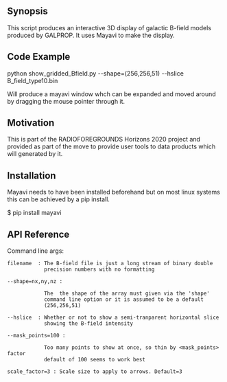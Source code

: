 ## Synopsis

This script produces an interactive 3D display of galactic B-field
models produced by GALPROP. It uses Mayavi to make the display. 

## Code Example

python show_gridded_Bfield.py --shape=(256,256,51) --hslice B_field_type10.bin

Will produce a mayavi window whch can be expanded and moved around by
dragging the mouse pointer through it.

## Motivation

This is part of the RADIOFOREGROUNDS Horizons 2020 project and
provided as part of the move to provide user tools to data products
which will generated by it.

## Installation

Mayavi needs to have been installed beforehand but on most linux
systems this can be achieved by a pip install.

$ pip install mayavi

## API Reference

Command line args:

    filename  : The B-field file is just a long stream of binary double 
                precision numbers with no formatting 

    --shape=nx,ny,nz :  

                The  the shape of the array must given via the 'shape' 
                command line option or it is assumed to be a default 
                (256,256,51)

    --hslice  : Whether or not to show a semi-tranparent horizontal slice 
                showing the B-field intensity

    --mask_points=100 :

                Too many points to show at once, so thin by <mask_points> factor
                default of 100 seems to work best

    scale_factor=3 : Scale size to apply to arrows. Default=3
 
